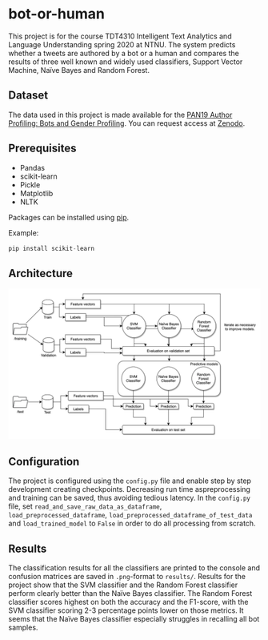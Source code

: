 # bot-or-human

This project is for the course TDT4310 Intelligent Text Analytics and Language Understanding spring 2020 at NTNU. The system predicts whether a tweets are authored by a bot or a human and compares the results of three well known and widely used classifiers, Support Vector Machine, Naïve Bayes and Random Forest.

## Dataset

The data used in this project is made available for the [PAN19 Author Profiling: Bots and Gender Profiling](https://pan.webis.de/clef19/pan19-web/author-profiling.html). You can request access at [Zenodo](https://zenodo.org/record/3692340).

## Prerequisites

- Pandas
- scikit-learn
- Pickle
- Matplotlib
- NLTK

Packages can be installed using [pip](https://pypi.org/project/pip/).

Example:

```python
pip install scikit-learn
```

## Architecture
![Overall system architecture](/Architecture.png)

## Configuration

The project is configured using the `config.py` file and enable step by step development creating checkpoints. Decreasing run time aspreprocessing and training can be saved, thus avoiding tedious latency. In the `config.py` file, set `read_and_save_raw_data_as_dataframe`, `load_preprocessed_dataframe`, `load_preprocessed_dataframe_of_test_data` and `load_trained_model` to `False` in order to do all processing from scratch.

## Results

The classification results for all the classifiers are printed to the console and confusion matrices are saved in `.png`-format to `results/`. Results for the project show that the SVM classifier and the Random Forest classifier perform clearly better than the Naïve Bayes classifier.  The Random Forest classifier scores highest on both the accuracy and the F1-score, with the SVM classifier scoring 2-3 percentage points lower on those metrics.  It seems that the Naïve Bayes classifier especially struggles in recalling all bot samples. 
